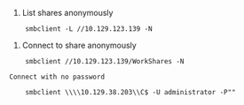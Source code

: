 1.  List shares anonymously 
```
    smbclient -L //10.129.123.139 -N
```
1. Connect to share anonymously
```
    smbclient //10.129.123.139/WorkShares -N
```

	Connect with no password
```
	smbclient \\\\10.129.38.203\\C$ -U administrator -P""
```